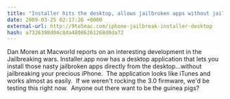 ```yaml
---
title: "Installer hits the desktop, allows jailbroken apps without jailbreaking"
date: 2009-03-25 02:17:26 +0000
external-url: http://9to5mac.com/iphone-jailbreak-installer-desktop
hash: a7326398d04c8da48086261268d0da72
---
```


Dan Moren at Macworld reports on an interesting development in the Jailbreaking wars.  Installer.app now has a desktop application that lets you install those nasty jailbroken apps directly from the desktop...without jailbreaking your precious iPhone.  The application looks like iTunes and works almost as easily.  If we weren't rocking the 3.0 firmware, we'd be testing this right now.  Anyone out there want to be the guinea pigs?





 



          

